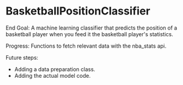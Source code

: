 # BasketballPositionClassifier

End Goal: A machine learning classifier that predicts the position of a basketball player when you feed it the basketball player's statistics.

Progress: Functions to fetch relevant data with the nba\_stats api.

Future steps:
- Adding a data preparation class.
- Adding the actual model code.
